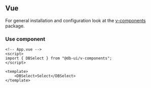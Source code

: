 ## Vue

For general installation and configuration look at the [v-components](https://www.npmjs.com/package/@db-ui/v-components) package.

### Use component

```vue App.vue
<!-- App.vue -->
<script>
import { DBSelect } from "@db-ui/v-components";
</script>

<template>
	<DBSelect>Select</DBSelect>
</template>
```
